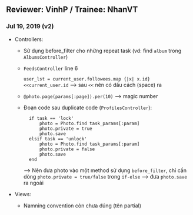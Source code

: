 
Reviewer: VinhP / Trainee: NhanVT
-----

### Jul 19, 2019 (v2)


 - Controllers:
	+ Sử dụng before_filter cho những repeat task (vd: find `album` trong `AlbumsController`)
	+ `FeedsController` line 6
	
	    `user_lst = current_user.followees.map {|x| x.id} <<current_user.id`
	    --> sau `<<` nên có dấu cách (space) ra

	+ `@photo.page(params[:page]).per(10)` --> magic number
	+ Đoạn code sau duplicate code (`ProfilesController`): 
	

		    if task == 'lock'
				photo = Photo.find task_params[:param]
				photo.private = true
				photo.save
			elsif task == 'unlock'
				photo = Photo.find task_params[:param]
				photo.private = false
				photo.save
			end

		 --> Nên đưa photo vào một method sử dụng `before_filter`, chỉ cần dòng `photo.private = true/false` trong `if-else` --> đưa `photo.save` ra ngoài

	
 - Views:
	 + Namning convention còn chưa đúng (tên partial)
	 

